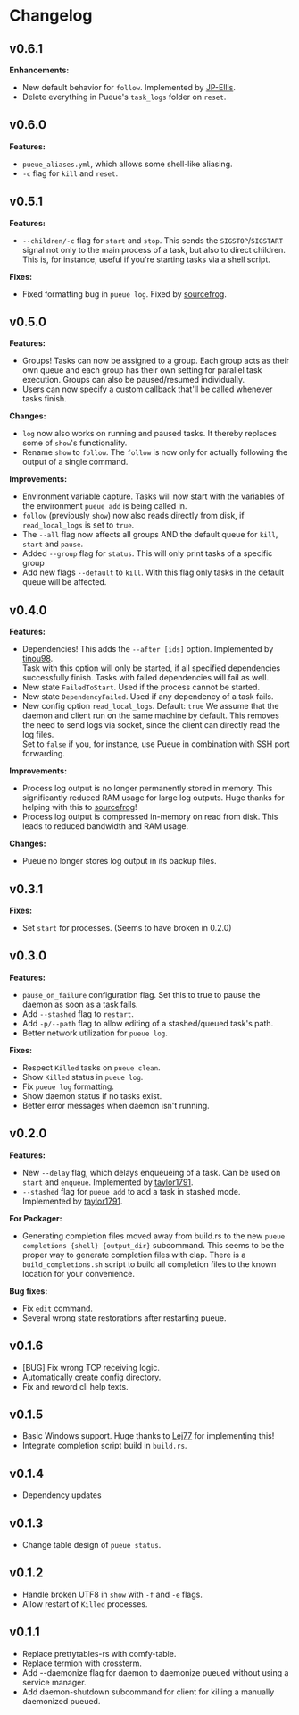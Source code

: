 # Changelog

## v0.6.1

**Enhancements:**

- New default behavior for `follow`. Implemented by [JP-Ellis](https://github.com/JP-Ellis).
- Delete everything in Pueue's `task_logs` folder on `reset`.

## v0.6.0

**Features:**

- `pueue_aliases.yml`, which allows some shell-like aliasing.
- `-c` flag for `kill` and `reset`.

## v0.5.1

**Features:**

- `--children/-c` flag for `start` and `stop`.
    This sends the `SIGSTOP`/`SIGSTART` signal not only to the main process of a task, but also to direct children.
    This is, for instance, useful if you're starting tasks via a shell script.

**Fixes:**

- Fixed formatting bug in `pueue log`. Fixed by [sourcefrog](https://github.com/sourcefrog).

## v0.5.0

**Features:**

- Groups! Tasks can now be assigned to a group.
    Each group acts as their own queue and each group has their own setting for parallel task execution.
    Groups can also be paused/resumed individually.
- Users can now specify a custom callback that'll be called whenever tasks finish.

**Changes:**

- `log` now also works on running and paused tasks. It thereby replaces some of `show`'s functionality.
- Rename `show` to `follow`. The `follow` is now only for actually following the output of a single command.

**Improvements:**

- Environment variable capture. Tasks will now start with the variables of the environment `pueue add` is being called in.
- `follow` (previously `show`) now also reads directly from disk, if `read_local_logs` is set to `true`.
- The `--all` flag now affects all groups AND the default queue for `kill`, `start` and `pause`.
- Added `--group` flag for `status`. This will only print tasks of a specific group
- Add new flags `--default` to `kill`. With this flag only tasks in the default queue will be affected.

## v0.4.0

**Features:**

- Dependencies! This adds the `--after [ids]` option. Implemented by [tinou98](https://github.com/tinou98).  
    Task with this option will only be started, if all specified dependencies successfully finish.
    Tasks with failed dependencies will fail as well.
- New state `FailedToStart`. Used if the process cannot be started.
- New state `DependencyFailed`. Used if any dependency of a task fails.
- New config option `read_local_logs`. Default: `true`
    We assume that the daemon and client run on the same machine by default.
    This removes the need to send logs via socket, since the client can directly read the log files.  
    Set to `false` if you, for instance, use Pueue in combination with SSH port forwarding.

**Improvements:**

- Process log output is no longer permanently stored in memory. This significantly reduced RAM usage for large log outputs. Huge thanks for helping with this to [sourcefrog](https://github.com/sourcefrog)!
- Process log output is compressed in-memory on read from disk. This leads to reduced bandwidth and RAM usage.

**Changes:**

- Pueue no longer stores log output in its backup files.

## v0.3.1

**Fixes:**

- Set `start` for processes. (Seems to have broken in 0.2.0)

## v0.3.0

**Features:**

- `pause_on_failure` configuration flag. Set this to true to pause the daemon as soon as a task fails.
- Add `--stashed` flag to `restart`.
- Add `-p/--path` flag to allow editing of a stashed/queued task's path.
- Better network utilization for `pueue log`.

**Fixes:**

- Respect `Killed` tasks on `pueue clean`.
- Show `Killed` status in `pueue log`.
- Fix `pueue log` formatting.
- Show daemon status if no tasks exist.
- Better error messages when daemon isn't running.

## v0.2.0

**Features:**

- New `--delay` flag, which delays enqueueing of a task. Can be used on `start` and `enqueue`. Implemented by [taylor1791](https://github.com/taylor1791).
- `--stashed` flag for `pueue add` to add a task in stashed mode.  Implemented by [taylor1791](https://github.com/taylor1791).

**For Packager:**

- Generating completion files moved away from build.rs to the new `pueue completions {shell} {output_dir}` subcommand.
This seems to be the proper way to generate completion files with clap.
There is a `build_completions.sh` script to build all completion files to the known location for your convenience.

**Bug fixes:**

- Fix `edit` command.
- Several wrong state restorations after restarting pueue.

## v0.1.6

- [BUG] Fix wrong TCP receiving logic.
- Automatically create config directory.
- Fix and reword cli help texts.

## v0.1.5

- Basic Windows support. Huge thanks to [Lej77](https://github.com/Lej77) for implementing this!
- Integrate completion script build in `build.rs`.

## v0.1.4

- Dependency updates

## v0.1.3

- Change table design of `pueue status`.

## v0.1.2

- Handle broken UTF8 in `show` with `-f` and `-e` flags.
- Allow restart of `Killed` processes.

## v0.1.1

- Replace prettytables-rs with comfy-table.
- Replace termion with crossterm.
- Add --daemonize flag for daemon to daemonize pueued without using a service manager.
- Add daemon-shutdown subcommand for client for killing a manually daemonized pueued.
